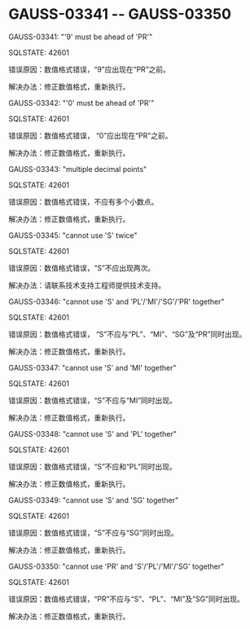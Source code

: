 # GAUSS-03341 -- GAUSS-03350

GAUSS-03341: "'9' must be ahead of 'PR'"

SQLSTATE: 42601

错误原因：数值格式错误，“9”应出现在“PR”之前。

解决办法：修正数值格式，重新执行。

GAUSS-03342: "'0' must be ahead of 'PR'"

SQLSTATE: 42601

错误原因：数值格式错误， “0”应出现在“PR”之前。

解决办法：修正数值格式，重新执行。

GAUSS-03343: "multiple decimal points"

SQLSTATE: 42601

错误原因：数值格式错误，不应有多个小数点。

解决办法：修正数值格式，重新执行。

GAUSS-03345: "cannot use 'S' twice"

SQLSTATE: 42601

错误原因：数值格式错误，“S”不应出现两次。

解决办法：请联系技术支持工程师提供技术支持。

GAUSS-03346: "cannot use 'S' and 'PL'/'MI'/'SG'/'PR' together"

SQLSTATE: 42601

错误原因：数值格式错误， “S”不应与“PL”、“MI”、“SG”及“PR”同时出现。

解决办法：修正数值格式，重新执行。

GAUSS-03347: "cannot use 'S' and 'MI' together"

SQLSTATE: 42601

错误原因：数值格式错误，“S”不应与“MI”同时出现。

解决办法：修正数值格式，重新执行。

GAUSS-03348: "cannot use 'S' and 'PL' together"

SQLSTATE: 42601

错误原因：数值格式错误，“S”不应和“PL”同时出现。

解决办法：修正数值格式，重新执行。

GAUSS-03349: "cannot use 'S' and 'SG' together"

SQLSTATE: 42601

错误原因：数值格式错误，“S”不应与“SG”同时出现。

解决办法：修正数值格式，重新执行。

GAUSS-03350: "cannot use 'PR' and 'S'/'PL'/'MI'/'SG' together"

SQLSTATE: 42601

错误原因：数值格式错误，“PR”不应与“S”、“PL”、“MI”及“SG”同时出现。

解决办法：修正数值格式，重新执行。
